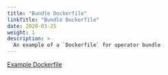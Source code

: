 ```yaml
---
title: "Bundle Dockerfile"
linkTitle: "Bundle Dockerfile"
date: 2020-03-25
weight: 1
description: >
  An example of a `Dockerfile` for operator bundle
---
```


[Example Dockerfile](/operator-registry/concepts/operator-bundle/#bundle-dockerfile)
